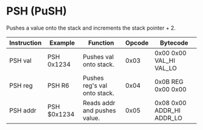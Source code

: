 # PSH (PuSH)

Pushes a value onto the stack and increments the stack pointer + 2.

| Instruction | Example     | Function                     | Opcode | Bytecode                     |
| ----------- | ----------- | ---------------------------- | ------ | ---------------------------- |
| PSH val     | PSH 0x1234  | Pushes val onto stack.       | 0x03  | 0x00 0x00 VAL_HI VAL_LO       |
| PSH reg     | PSH R6      | Pushes reg's val onto stack. | 0x04  | 0x0B REG 0x00 0x00            |
| PSH addr    | PSH $0x1234 | Reads addr and pushes value. | 0x05  | 0x08 0x00 ADDR_HI ADDR_LO     |
